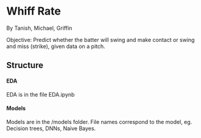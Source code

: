 # Whiff Rate

By Tanish, Michael, Griffin



Objective: Predict whether the batter will swing and make contact or swing and miss (strike), given data on a pitch.



## Structure

#### EDA

EDA is in the file EDA.ipynb

#### Models

Models are in the /models folder. File names correspond to the model, eg. Decision trees, DNNs, Naive Bayes.
